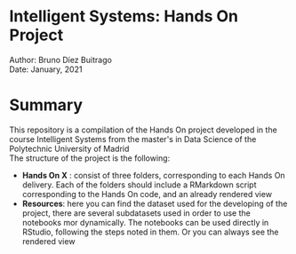 # Intelligent Systems: Hands On Project
Author: Bruno Díez Buitrago  
Date: January, 2021

# Summary
This repository is a compilation of the Hands On project developed in the course Intelligent Systems from the master's in Data Science of the Polytechnic University of Madrid  
The structure of the project is the following:
* **Hands On X** : consist of three folders, corresponding to each Hands On delivery. Each of the folders should include a RMarkdown script corresponding to the Hands On code, and an already rendered view
* **Resources**: here you can find the dataset used for the developing of the project, there are several subdatasets used in order to use the notebooks mor dynamically.
The notebooks can be used directly in RStudio, following the steps noted in them. Or you can always see the rendered view
